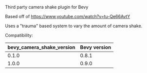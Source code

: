 Third party camera shake plugin for Bevy

Based off of https://www.youtube.com/watch?v=tu-Qe66AvtY

Uses a "trauma" based system to vary the amount of camera shake.

Compatibility:

| bevy_camera_shake_version | Bevy version |
|------------|---------|
| 0.1.0 | 0.8.1 |
| 1.0.0 | 0.9.0 |